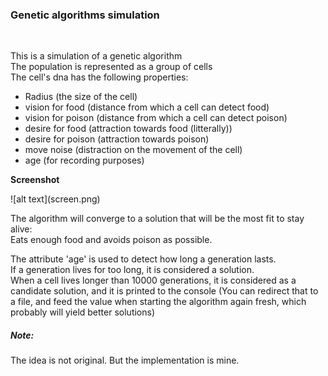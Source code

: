 <h3>Genetic algorithms simulation</h3>
<br/>
<p>This is a simulation of a genetic algorithm<br/>
The population is represented as a group of cells <br/>
The cell's dna has the following properties:
</p>
<ul>
	<li>Radius (the size of the cell)</li>
	<li>vision for food (distance from which a cell can detect food)</li>
	<li>vision for poison (distance from which a cell can detect poison)</li>
	<li>desire for food (attraction towards food (litterally))</li>
	<li>desire for poison (attraction towards poison)</li>
	<li>move noise (distraction on the movement of the cell)</li>
	<li>age (for recording purposes)</li>
</ul>
<p><b>Screenshot</b></p>
![alt text](screen.png)

<p>The algorithm will converge to a solution that will be the most fit to stay alive: <br/>
Eats enough food and avoids poison as possible.
</p>
<p>The attribute 'age' is used to detect how long a generation lasts.<br/>
If a generation lives for too long, it is considered a solution. <br/>
When a cell lives longer than 10000 generations, it is considered as a candidate solution, and it is printed to the console  
(You can redirect that to a file, and feed the value when starting the algorithm again fresh, which probably will yield better solutions)
</p>
<h5>Note:</h5>  
The idea is not original. But the implementation is mine.
